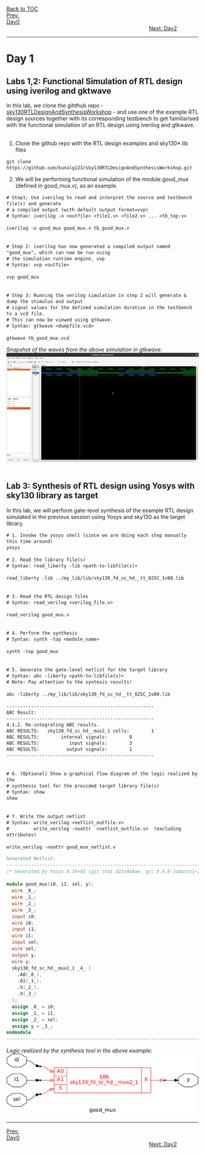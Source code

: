 [Back to TOC](../README.md)  
[Prev: Day0](Day0.md)$~~~~~~~~~~~~~~~~~~~~~~~~~~~~~~~~~~~~~~~~~~~~~~~~~~~~~~~~~~~~~~~~~~~~~~~~~~~~~~~~~~~~~~~~~~~~~~~~~~~~~~~~~~~~~~~~~~~~~~~~~~~~~~~~~~~~~~~~~~~~~~~~~~~~~~~~~~~~~~~~~~~~~~~~~~~~~~~~~~~~~~~~~~~~~~~~~~~~~~~~~~~~~~~~~~~~~~$[Next: Day2](Day2.md)  
_________________________________________________________________________________________________________  
# Day 1
## Labs 1,2: Functional Simulation of RTL design using iverilog and gktwave
In this lab, we clone the gihthub repo - [sky130RTLDesignAndSynthesisWorkshop](https://github.com/kunalg123/sky130RTLDesignAndSynthesisWorkshop) - and use one of the example RTL design sources together with its corresponding testbench to get familiarised with the functional simulation of an RTL design using iverilog and gtkwave.   
<br />
1. Clone the github repo with the RTL design examples and sky130*.lib files
```shell
git clone https://github.com/kunalg123/sky130RTLDesignAndSynthesisWorkshop.git
```

2. We will be performing functional simulation of the module good_mux (defined in good_mux.v), as an example.
```shell
# Step1: Use iverilog to read and interpret the source and testbench file(s) and generate 
# a compiled output (with default output format=vvp)
# Syntax: iverilog -o <outfile> <file1.v> <file2.v> ... <tb_top.v>

iverilog -o good_mux good_mux.v tb_good_mux.v


# Step 2: iverilog has now generated a compiled output named "good_mux", which can now be run using
# the simulation runtime engine, vvp
# Syntax: vvp <outfile>

vvp good_mux


# Step 3: Running the verilog simulation in step 2 will generate & dump the stimulus and output 
# signal values for the defined simulation duration in the testbench to a vcd file.
# This can now be viewed using gtkwave.
# Syntax: gtkwave <dumpfile.vcd>

gtkwave tb_good_mux.vcd
```
_Snapshot of the waves from the above simulation in gtkwave:_
![day1_lab1_2input_mux_iverilog_gktwave](/docs/images/day1_lab1_2input_mux_iverilog_gktwave.png)
<br />
<br />
## Lab 3: Synthesis of RTL design using Yosys with sky130 library as target
In this lab, we will perform gate-level synthesis of the example RTL design simulated in the previous session using Yosys and sky130 as the target library.
<br />
```
# 1. Invoke the yosys shell (since we are doing each step manually this time around)
yosys

# 2. Read the library file(s)
# Syntax: read_liberty -lib <path-to-libfile(s)>

read_liberty -lib ../my_lib/lib/sky130_fd_sc_hd__tt_025C_1v80.lib


# 3. Read the RTL design files
# Syntax: read_verilog <verilog_file.v>

read_verilog good_mux.v


# 4. Perform the synthesis
# Syntax: synth -top <module_name> 

synth -top good_mux


# 5. Generate the gate-level netlist for the target library
# Syntax: abc -liberty <path-to-libfile(s)>
# Note: Pay attention to the syntesis results!

abc -liberty ../my_lib/lib/sky130_fd_sc_hd__tt_025C_1v80.lib

------------------------------------------------------
ABC Result:
------------------------------------------------------
4.1.2. Re-integrating ABC results.
ABC RESULTS:   sky130_fd_sc_hd__mux2_1 cells:        1
ABC RESULTS:        internal signals:        0
ABC RESULTS:           input signals:        3
ABC RESULTS:          output signals:        1
------------------------------------------------------


# 6. (Optional) Show a graphical flow diagram of the logic realized by the 
# synthesis tool for the provided target library file(s)
# Syntax: show
show


# 7. Write the output netlist
# Syntax: write_verilog <netlist_outfile.v>
#         write_verilog -noattr  <netlist_outfile.v>  (excluding attributes)

write_verilog -noattr good_mux_netlist.v
```
```verilog
Generated Netlist:
-------------------------------------------------------------------------------------------
/* Generated by Yosys 0.34+43 (git sha1 d21c464ae, gcc 9.4.0-1ubuntu1~20.04.2 -fPIC -Os) */

module good_mux(i0, i1, sel, y);
  wire _0_;
  wire _1_;
  wire _2_;
  wire _3_;
  input i0;
  wire i0;
  input i1;
  wire i1;
  input sel;
  wire sel;
  output y;
  wire y;
  sky130_fd_sc_hd__mux2_1 _4_ (
    .A0(_0_),
    .A1(_1_),
    .S(_2_),
    .X(_3_)
  );
  assign _0_ = i0;
  assign _1_ = i1;
  assign _2_ = sel;
  assign y = _3_;
endmodule
-------------------------------------------------------------------------------------------
```
  
_Logic realized by the synthesis tool in the above example:_
![day1_lab3_2input_mux_synth_logical_diagram](/docs/images/day1_lab3_2input_mux_synth_logical_diagram.png)
_________________________________________________________________________________________________________  

[Prev: Day0](Day0.md)$~~~~~~~~~~~~~~~~~~~~~~~~~~~~~~~~~~~~~~~~~~~~~~~~~~~~~~~~~~~~~~~~~~~~~~~~~~~~~~~~~~~~~~~~~~~~~~~~~~~~~~~~~~~~~~~~~~~~~~~~~~~~~~~~~~~~~~~~~~~~~~~~~~~~~~~~~~~~~~~~~~~~~~~~~~~~~~~~~~~~~~~~~~~~~~~~~~~~~~~~~~~~~~~~~~~~~~$[Next: Day2](Day2.md)  
